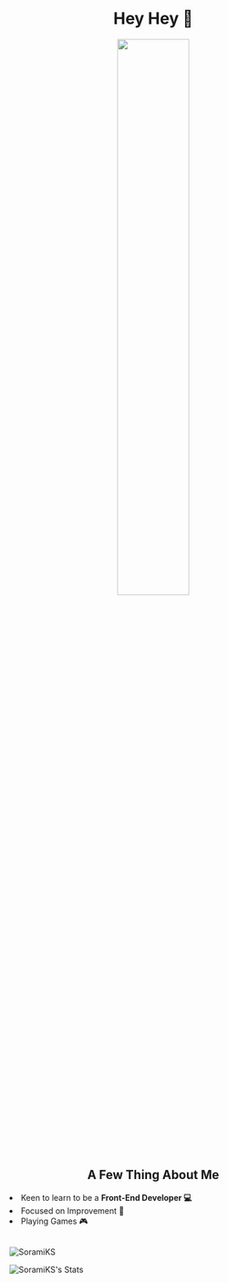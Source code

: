 
<h1 align="center">Hey Hey 👋</h1>
<div align="center">
<img src="https://media1.tenor.com/m/iOG-xvGrcVQAAAAd/hayasaka-kaguya.gif" width="50%"/>
</div>

<h2 align="center">A Few Thing About Me</h2>

<li>Keen to learn to be a <b>Front-End Developer 💻</b></li>
<li>Focused on Improvement 💪</li>
<li>Playing Games 🎮</li>
</br>

![SoramiKS]([https://count.getloli.com/@:name](https://count.getloli.com/@SoramiKS?name=SoramiKS&theme=booru-lewd&padding=7&offset=0&align=top&scale=1&pixelated=1&darkmode=auto))

![SoramiKS's Stats](https://github-readme-stats.vercel.app/api?username=SoramiKS&theme=tokyonight&show_icons=true&hide_border=false&count_private=true)
